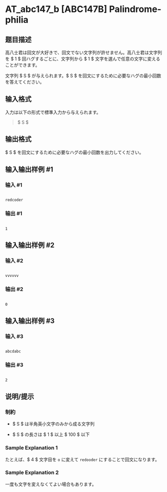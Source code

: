 # AT_abc147_b [ABC147B] Palindrome-philia

## 题目描述

[problemUrl]: https://atcoder.jp/contests/abc147/tasks/abc147_b

高八士君は回文が大好きで、回文でない文字列が許せません。高八士君は文字列を $ 1 $ 回ハグするごとに、文字列から $ 1 $ 文字を選んで任意の文字に変えることができます。

文字列 $ S $ が与えられます。$ S $ を回文にするために必要なハグの最小回数を答えてください。

## 输入格式

入力は以下の形式で標準入力から与えられます。

> $ S $

## 输出格式

$ S $ を回文にするために必要なハグの最小回数を出力してください。

## 输入输出样例 #1

### 输入 #1

```
redcoder
```

### 输出 #1

```
1
```

## 输入输出样例 #2

### 输入 #2

```
vvvvvv
```

### 输出 #2

```
0
```

## 输入输出样例 #3

### 输入 #3

```
abcdabc
```

### 输出 #3

```
2
```

## 说明/提示

### 制約

- $ S $ は半角英小文字のみから成る文字列
- $ S $ の長さは $ 1 $ 以上 $ 100 $ 以下

### Sample Explanation 1

たとえば、$ 4 $ 文字目を `o` に変えて `redooder` にすることで回文になります。

### Sample Explanation 2

一度も文字を変えなくてよい場合もあります。
